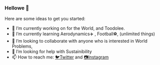 ### Hellowe 👋

Here are some ideas to get you started:

- 🔭 I’m currently working on for the World, and Toodolee.
- 🌱 I’m currently learning Aerodynamics✈️ , Football⚽, (unlimited things) 
- 👯 I’m looking to collaborate with anyone who is interested in World Problems, 
- 🤔 I’m looking for help with Sustainibility
- 📫 How to reach me: [🐦Twitter](https://twitter.com/ProjectMaxsinss) and [📷Instagram](http://instagram.com/toodolee) 

